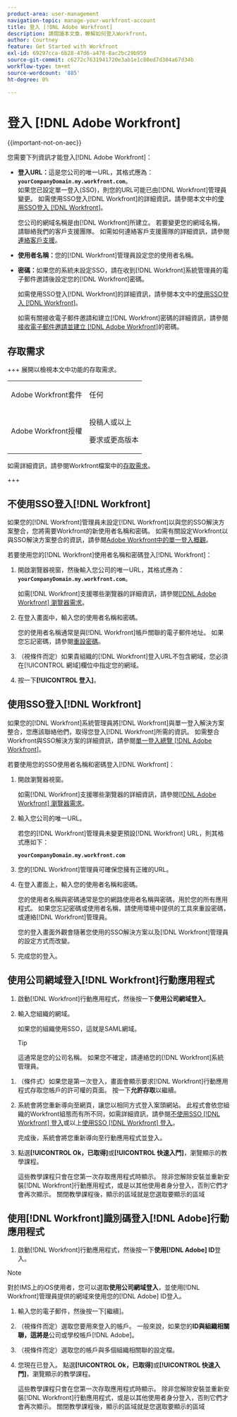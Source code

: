 ```yaml
---
product-area: user-management
navigation-topic: manage-your-workfront-account
title: 登入 [!DNL Adobe Workfront]
description: 請閱讀本文章，瞭解如何登入Workfront。
author: Courtney
feature: Get Started with Workfront
exl-id: 69297cca-6b28-47d6-a478-8ac2bc29b959
source-git-commit: c6272c7631941720e3ab1e1c80ed7d304a67d34b
workflow-type: tm+mt
source-wordcount: '885'
ht-degree: 0%

---
```


# 登入 [!DNL Adobe Workfront]

<!--Audited: 2024-->

{{important-not-on-aec}}

您需要下列資訊才能登入[!DNL Adobe Workfront]：

* **登入URL：**&#x200B;這是您公司的唯一URL，其格式應為： **`yourCompanyDomain.my.workfront.com`**。\
   如果您已設定單一登入(SSO)，則您的URL可能已由[!DNL Workfront]管理員變更。 如需使用SSO登入[!DNL Workfront]的詳細資訊，請參閱本文中的[使用SSO登入 [!DNL Workfront] &#x200B;](#log-in-to-workfront-with-sso)。

  您公司的網域名稱是由[!DNL Workfront]所建立。 若要變更您的網域名稱，請聯絡我們的客戶支援團隊。 如需如何連絡客戶支援團隊的詳細資訊，請參閱[連絡客戶支援](../../../workfront-basics/tips-tricks-and-troubleshooting/contact-customer-support.md)。

* **使用者名稱：**&#x200B;您的[!DNL Workfront]管理員設定您的使用者名稱。
* **密碼：**&#x200B;如果您的系統未設定SSO，請在收到[!DNL Workfront]系統管理員的電子郵件邀請後設定您的[!DNL Workfront]密碼。

  如需使用SSO登入[!DNL Workfront]的詳細資訊，請參閱本文中的[使用SSO登入 [!DNL Workfront] &#x200B;](#log-in-to-workfront-with-sso)。

  如需有關接收電子郵件邀請和建立[!DNL Workfront]密碼的詳細資訊，請參閱[接收電子郵件邀請並建立 [!DNL Adobe Workfront]](../../../workfront-basics/manage-your-account-and-profile/managing-your-workfront-account/receive-email-invitations.md)的密碼。

## 存取需求

+++ 展開以檢視本文中功能的存取需求。

<table style="table-layout:auto"> 
 <col> 
 </col>
 <tbody> 
  <tr> 
   <td>Adobe Workfront套件</td> 
   <td> <p>任何</p> </td> 
  </tr> 
  <tr> 
   <td>Adobe Workfront授權</td> 
   <td> 
   <p>投稿人或以上</p>
   <p>要求或更高版本</p> </td> 
  </tr> 
 </tbody> 
</table>

如需詳細資訊，請參閱Workfront檔案中的[存取需求](/help/quicksilver/administration-and-setup/add-users/access-levels-and-object-permissions/access-level-requirements-in-documentation.md)。

+++

## 不使用SSO登入[!DNL Workfront]

如果您的[!DNL Workfront]管理員未設定[!DNL Workfront]以與您的SSO解決方案整合，您將需要Workfront的新使用者名稱和密碼。 如需有關設定Workfront以與SSO解決方案整合的資訊，請參閱[Adobe Workfront中的單一登入概觀](../../../administration-and-setup/add-users/single-sign-on/sso-in-workfront.md)。

若要使用您的[!DNL Workfront]使用者名稱和密碼登入[!DNL Workfront]：

1. 開啟瀏覽器視窗，然後輸入您公司的唯一URL，其格式應為： **`yourCompanyDomain.my.workfront.com`**。

   如需[!DNL Workfront]支援哪些瀏覽器的詳細資訊，請參閱[[!DNL Adobe Workfront] 瀏覽器需求](../../../workfront-basics/workfront-browser-requirements.md)。

1. 在登入畫面中，輸入您的使用者名稱和密碼。

   您的使用者名稱通常是與[!DNL Workfront]帳戶關聯的電子郵件地址。 如果您忘記密碼，請參閱[重設密碼](../../../workfront-basics/manage-your-account-and-profile/managing-your-workfront-account/reset-your-password.md)。

1. （視條件而定）如果貴組織的[!DNL Workfront]登入URL不包含網域，您必須在[!UICONTROL 網域]欄位中指定您的網域。
1. 按一下&#x200B;**[!UICONTROL 登入]**。

## 使用SSO登入[!DNL Workfront]

如果您的[!DNL Workfront]系統管理員將[!DNL Workfront]與單一登入解決方案整合，您應該聯絡他們，取得您登入[!DNL Workfront]所需的資訊。 如需整合Workfront與SSO解決方案的詳細資訊，請參閱[單一登入總覽 [!DNL Adobe Workfront]](../../../administration-and-setup/add-users/single-sign-on/sso-in-workfront.md)。

若要使用您的SSO使用者名稱和密碼登入[!DNL Workfront]：

1. 開啟瀏覽器視窗。

   如需[!DNL Workfront]支援哪些瀏覽器的詳細資訊，請參閱[[!DNL Adobe Workfront] 瀏覽器需求](../../../workfront-basics/workfront-browser-requirements.md)。

1. 輸入您公司的唯一URL。

   若您的[!DNL Workfront]管理員未變更預設[!DNL Workfront] URL，則其格式應如下：

   **`yourCompanyDomain.my.workfront.com`**

1. 您的[!DNL Workfront]管理員可確保您擁有正確的URL。
1. 在登入畫面上，輸入您的使用者名稱和密碼。

   您的使用者名稱與密碼通常是您的網路使用者名稱與密碼，用於您的所有應用程式。 如果您忘記密碼或使用者名稱，請使用環境中提供的工具來重設密碼，或連絡[!DNL Workfront]管理員。

   您的登入畫面外觀會隨著您使用的SSO解決方案以及[!DNL Workfront]管理員的設定方式而改變。

1. 完成您的登入。

## 使用公司網域登入[!DNL Workfront]行動應用程式

1. 啟動[!DNL Workfront]行動應用程式，然後按一下&#x200B;**使用公司網域登入**。

1. 輸入您組織的網域。

   如果您的組織使用SSO，這就是SAML網域。

   >[!TIP]
   >
   >這通常是您的公司名稱。 如果您不確定，請連絡您的[!DNL Workfront]系統管理員。

<!--1. Specify the [!DNL Workfront] URL for your company or the link to your SAML authentication portal.

   The [!DNL Workfront] URL should display in the following format:
   **`yourDomain.my.workfront.com`**

   For example:

   **`swains.my.workfront.com`**

1. If you are logging in with you SAML credentials, follow the login steps from your SAML authentication portal.

   Your [!DNL Workfront] administrator must enable SAML 2.0 authentication with the [!DNL Workfront] web application in order to log in with your SAML credentials. For information about how to enable SAML 2.0, see the section [Configure [!DNL Adobe Workfront] with SAML 2.0](../../../administration-and-setup/add-users/single-sign-on/configure-workfront-saml-2.md#saml-with-workfront-web-app) in the article [Configure [!DNL Adobe Workfront] with SAML 2.0](../../../administration-and-setup/add-users/single-sign-on/configure-workfront-saml-2.md). If you cannot log in as described in this section, contact your Workfront administrator.

1. Tap **[!UICONTROL Continue in browser]**.
1. Specify the **[!UICONTROL Username]** of your [!DNL Workfront] account or SAML user.
1. Specify the **[!UICONTROL Password]** for your [!DNL Workfront] account or SAML user.-->

1. （條件式）如果您是第一次登入，畫面會顯示要求[!DNL Workfront]行動應用程式存取您帳戶的許可權的頁面。 按一下&#x200B;**允許存取**&#x200B;以繼續。

1. 系統會將您重新導向至網頁，讓您以相同方式登入案頭網站。 此程式會依您組織的Workfront組態而有所不同，如需詳細資訊，請參閱[不使用SSO [!DNL Workfront] 登入](#log-in-to-workfront-without-sso)或以上[使用SSO [!DNL Workfront] 登入](#log-in-to-workfront-with-sso)。

   完成後，系統會將您重新導向至行動應用程式並登入。

1. 點選&#x200B;**[!UICONTROL Ok，已取得]**&#x200B;或&#x200B;**[!UICONTROL 快速入門]**，瀏覽顯示的教學課程。

   這些教學課程只會在您第一次存取應用程式時顯示。 除非您解除安裝並重新安裝[!DNL Workfront]行動應用程式，或是以其他使用者身分登入，否則它們才會再次顯示。 關閉教學課程後，顯示的區域就是您選取要顯示的區域

## 使用[!DNL Workfront]識別碼登入[!DNL Adobe]行動應用程式

1. 啟動[!DNL Workfront]行動應用程式，然後按一下&#x200B;**使用[!DNL Adobe] ID**&#x200B;登入。

>[!NOTE]
>
>對於IMS上的iOS使用者，您可以選取&#x200B;**使用公司網域登入**，並使用[!DNL Workfront]管理員提供的網域來使用您的[!DNL Adobe] ID登入。

1. 輸入您的電子郵件，然後按一下[繼續]。**&#x200B;**

1. （視條件而定）選取您要用來登入的帳戶。 一般來說，如果您的&#x200B;**ID與組織相關聯，這將是**&#x200B;公司或學校帳戶[!DNL Adobe]。

1. （視條件而定）選取您的帳戶與多個組織相關聯的設定檔。

1. 您現在已登入。 點選&#x200B;**[!UICONTROL Ok，已取得]**&#x200B;或&#x200B;**[!UICONTROL 快速入門]**，瀏覽顯示的教學課程。

   這些教學課程只會在您第一次存取應用程式時顯示。 除非您解除安裝並重新安裝[!DNL Workfront]行動應用程式，或是以其他使用者身分登入，否則它們才會再次顯示。 關閉教學課程後，顯示的區域就是您選取要顯示的區域
